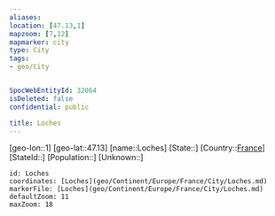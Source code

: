 ```yaml
---
aliases: 
location: [47.13,1]
mapzoom: [7,12] 
mapmarker: city 
type: City
tags:
- geo/City


SpocWebEntityId: 32064
isDeleted: false
confidential: public

title: Loches
---
```

[geo-lon::1]
[geo-lat::47.13]
[name::Loches]
[State::]
[Country::[France](geo/Continent/Europe/France.md)]
[StateId::]
[Population::]
[Unknown::]


```leaflet
id: Loches
coordinates: [Loches](geo/Continent/Europe/France/City/Loches.md)
markerFile: [Loches](geo/Continent/Europe/France/City/Loches.md)
defaultZoom: 11 
maxZoom: 18
```



